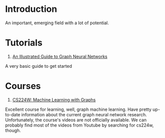 # Introduction
An important, emerging field with a lot of potential. 

# Tutorials
1. [An Illustrated Guide to Graph Neural Networks](https://medium.com/dair-ai/an-illustrated-guide-to-graph-neural-networks-d5564a551783)

A very basic guide to get started

# Courses
1. [CS224W: Machine Learning with Graphs](http://web.stanford.edu/class/cs224w)

Excellent course for learning, well, graph machine learning. Have pretty up-to-date information about the current graph neural network research. Unfortunately, the course's videos are not officially available. We can probably find most of the videos from Youtube by searching for cs224w, though.

